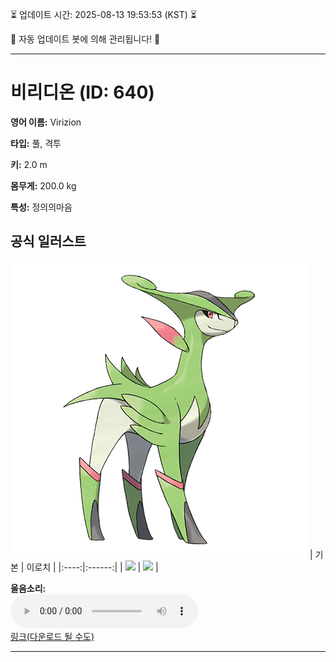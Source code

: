 
⏳ 업데이트 시간: 2025-08-13 19:53:53 (KST) ⏳

🤖 자동 업데이트 봇에 의해 관리됩니다! 🤖

---

# 비리디온 (ID: 640)
**영어 이름:** Virizion

**타입:** 풀, 격투

**키:** 2.0 m

**몸무게:** 200.0 kg

**특성:** 정의의마음

## 공식 일러스트
![](https://raw.githubusercontent.com/PokeAPI/sprites/master/sprites/pokemon/other/official-artwork/640.png)
| 기본 | 이로치 |
|:----:|:------:|
| <img src="http://play.pokemonshowdown.com/sprites/ani/virizion.gif" width="200"> | <img src="http://play.pokemonshowdown.com/sprites/ani-shiny/virizion.gif" width="200"> |

**울음소리:**<br><audio controls src="https://raw.githubusercontent.com/PokeAPI/cries/main/cries/pokemon/latest/640.ogg"></audio><br> [링크(다운로드 될 수도)](https://raw.githubusercontent.com/PokeAPI/cries/main/cries/pokemon/latest/640.ogg)


---
